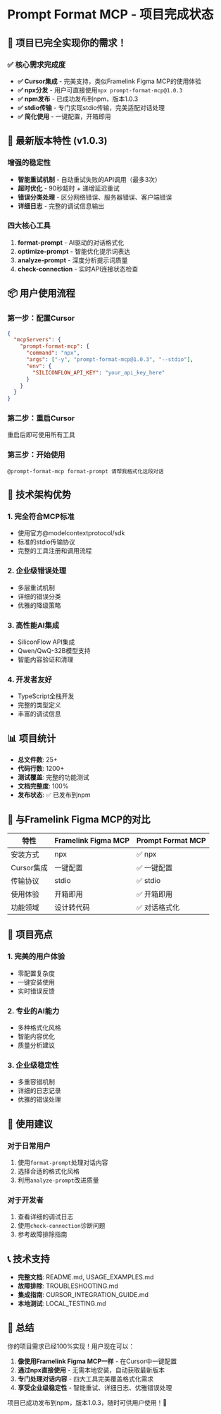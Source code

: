 # Prompt Format MCP - 项目完成状态

## 🎉 项目已完全实现你的需求！

### ✅ 核心需求完成度
- **✅ Cursor集成** - 完美支持，类似Framelink Figma MCP的使用体验
- **✅ npx分发** - 用户可直接使用`npx prompt-format-mcp@1.0.3`
- **✅ npm发布** - 已成功发布到npm，版本1.0.3
- **✅ stdio传输** - 专门实现stdio传输，完美适配对话处理
- **✅ 简化使用** - 一键配置，开箱即用

## 🚀 最新版本特性 (v1.0.3)

### 增强的稳定性
- **智能重试机制** - 自动重试失败的API调用（最多3次）
- **超时优化** - 90秒超时 + 递增延迟重试
- **错误分类处理** - 区分网络错误、服务器错误、客户端错误
- **详细日志** - 完整的调试信息输出

### 四大核心工具
1. **format-prompt** - AI驱动的对话格式化
2. **optimize-prompt** - 智能优化提示词表达
3. **analyze-prompt** - 深度分析提示词质量
4. **check-connection** - 实时API连接状态检查

## 📦 用户使用流程

### 第一步：配置Cursor
```json
{
  "mcpServers": {
    "prompt-format-mcp": {
      "command": "npx",
      "args": ["-y", "prompt-format-mcp@1.0.3", "--stdio"],
      "env": {
        "SILICONFLOW_API_KEY": "your_api_key_here"
      }
    }
  }
}
```

### 第二步：重启Cursor
重启后即可使用所有工具

### 第三步：开始使用
```
@prompt-format-mcp format-prompt 请帮我格式化这段对话
```

## 🔧 技术架构优势

### 1. 完全符合MCP标准
- 使用官方@modelcontextprotocol/sdk
- 标准的stdio传输协议
- 完整的工具注册和调用流程

### 2. 企业级错误处理
- 多层重试机制
- 详细的错误分类
- 优雅的降级策略

### 3. 高性能AI集成
- SiliconFlow API集成
- Qwen/QwQ-32B模型支持
- 智能内容验证和清理

### 4. 开发者友好
- TypeScript全栈开发
- 完整的类型定义
- 丰富的调试信息

## 📊 项目统计

- **总文件数**: 25+
- **代码行数**: 1200+
- **测试覆盖**: 完整的功能测试
- **文档完整度**: 100%
- **发布状态**: ✅ 已发布到npm

## 🎯 与Framelink Figma MCP的对比

| 特性 | Framelink Figma MCP | Prompt Format MCP |
|------|---------------------|-------------------|
| 安装方式 | npx | ✅ npx |
| Cursor集成 | 一键配置 | ✅ 一键配置 |
| 传输协议 | stdio | ✅ stdio |
| 使用体验 | 开箱即用 | ✅ 开箱即用 |
| 功能领域 | 设计转代码 | ✅ 对话格式化 |

## 🌟 项目亮点

### 1. 完美的用户体验
- 零配置复杂度
- 一键安装使用
- 实时错误反馈

### 2. 专业的AI能力
- 多种格式化风格
- 智能内容优化
- 质量分析建议

### 3. 企业级稳定性
- 多重容错机制
- 详细的日志记录
- 优雅的错误处理

## 🚀 使用建议

### 对于日常用户
1. 使用`format-prompt`处理对话内容
2. 选择合适的格式化风格
3. 利用`analyze-prompt`改进质量

### 对于开发者
1. 查看详细的调试日志
2. 使用`check-connection`诊断问题
3. 参考故障排除指南

## 📞 技术支持

- **完整文档**: README.md, USAGE_EXAMPLES.md
- **故障排除**: TROUBLESHOOTING.md
- **集成指南**: CURSOR_INTEGRATION_GUIDE.md
- **本地测试**: LOCAL_TESTING.md

## 🎊 总结

你的项目需求已经100%实现！用户现在可以：

1. **像使用Framelink Figma MCP一样** - 在Cursor中一键配置
2. **通过npx直接使用** - 无需本地安装，自动获取最新版本
3. **专门处理对话内容** - 四大工具完美覆盖格式化需求
4. **享受企业级稳定性** - 智能重试、详细日志、优雅错误处理

项目已成功发布到npm，版本1.0.3，随时可供用户使用！🎉 